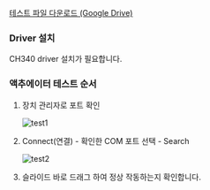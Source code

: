 [테스트 파일 다운로드 (Google Drive)](https://drive.google.com/file/d/1DCww-yTeqH_6wH6683cyOx1FuQ6L3poW/view?usp=drive_link)

### Driver 설치
CH340 driver 설치가 필요합니다.

### 액추에이터 테스트 순서
1. 장치 관리자로 포트 확인
    
    ![test1](/YMO-support/images/inspire/inspire_test1.png)

2. Connect(연결) - 확인한 COM 포트 선택 - Search

    ![test2](/YMO-support/images/inspire/inspire_test2.png)

3. 슬라이드 바로 드래그 하여 정상 작동하는지 확인합니다.
